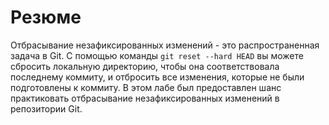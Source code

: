 # Резюме

Отбрасывание незафиксированных изменений - это распространенная задача в Git. С помощью команды `git reset --hard HEAD` вы можете сбросить локальную директорию, чтобы она соответствовала последнему коммиту, и отбросить все изменения, которые не были подготовлены к коммиту. В этом лабе был предоставлен шанс практиковать отбрасывание незафиксированных изменений в репозитории Git.
